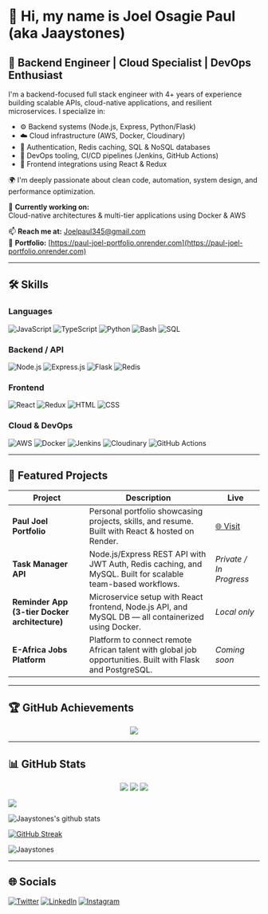 # 👋 Hi, my name is Joel Osagie Paul (aka Jaaystones)

## 🚀 Backend Engineer | Cloud Specialist | DevOps Enthusiast

I'm a backend-focused full stack engineer with 4+ years of experience building scalable APIs, cloud-native applications, and resilient microservices. I specialize in:
- ⚙️ Backend systems (Node.js, Express, Python/Flask)
- ☁️ Cloud infrastructure (AWS, Docker, Cloudinary)
- 🔐 Authentication, Redis caching, SQL & NoSQL databases
- 🧪 DevOps tooling, CI/CD pipelines (Jenkins, GitHub Actions)
- 🧰 Frontend integrations using React & Redux

🌍 I'm deeply passionate about clean code, automation, system design, and performance optimization.

🎯 **Currently working on:**  
Cloud-native architectures & multi-tier applications using Docker & AWS

📫 **Reach me at:** [Joelpaul345@gmail.com](mailto:Joelpaul345@gmail.com)  
🔗 **Portfolio:** [https://paul-joel-portfolio.onrender.com](https://paul-joel-portfolio.onrender.com)

---

## 🛠️ Skills

### Languages  
![JavaScript](https://img.shields.io/badge/JavaScript-F7DF1E?style=flat&logo=javascript&logoColor=black)
![TypeScript](https://img.shields.io/badge/TypeScript-3178C6?style=flat&logo=typescript&logoColor=white)
![Python](https://img.shields.io/badge/Python-3776AB?style=flat&logo=python&logoColor=white)
![Bash](https://img.shields.io/badge/Bash-121011?style=flat&logo=gnu-bash&logoColor=white)
![SQL](https://img.shields.io/badge/SQL-336791?style=flat&logo=postgresql&logoColor=white)

### Backend / API  
![Node.js](https://img.shields.io/badge/Node.js-339933?style=flat&logo=node.js&logoColor=white)
![Express.js](https://img.shields.io/badge/Express.js-000000?style=flat&logo=express&logoColor=white)
![Flask](https://img.shields.io/badge/Flask-000000?style=flat&logo=flask&logoColor=white)
![Redis](https://img.shields.io/badge/Redis-DC382D?style=flat&logo=redis&logoColor=white)

### Frontend  
![React](https://img.shields.io/badge/React-61DAFB?style=flat&logo=react&logoColor=black)
![Redux](https://img.shields.io/badge/Redux-764ABC?style=flat&logo=redux&logoColor=white)
![HTML](https://img.shields.io/badge/HTML-E34F26?style=flat&logo=html5&logoColor=white)
![CSS](https://img.shields.io/badge/CSS-1572B6?style=flat&logo=css3&logoColor=white)

### Cloud & DevOps  
![AWS](https://img.shields.io/badge/AWS-232F3E?style=flat&logo=amazon-aws&logoColor=white)
![Docker](https://img.shields.io/badge/Docker-2496ED?style=flat&logo=docker&logoColor=white)
![Jenkins](https://img.shields.io/badge/Jenkins-D24939?style=flat&logo=jenkins&logoColor=white)
![Cloudinary](https://img.shields.io/badge/Cloudinary-3448C5?style=flat&logo=cloudinary&logoColor=white)
![GitHub Actions](https://img.shields.io/badge/GitHub_Actions-2088FF?style=flat&logo=github-actions&logoColor=white)

---

## 🚀 Featured Projects

| Project | Description | Live |
|--------|-------------|------|
| **Paul Joel Portfolio** | Personal portfolio showcasing projects, skills, and resume. Built with React & hosted on Render. | [🌐 Visit](https://paul-joel-portfolio.onrender.com) |
| **Task Manager API** | Node.js/Express REST API with JWT Auth, Redis caching, and MySQL. Built for scalable team-based workflows. | *Private / In Progress* |
| **Reminder App (3-tier Docker architecture)** | Microservice setup with React frontend, Node.js API, and MySQL DB — all containerized using Docker. | *Local only* |
| **E-Africa Jobs Platform** | Platform to connect remote African talent with global job opportunities. Built with Flask and PostgreSQL. | *Coming soon* |

---

## 🏆 GitHub Achievements

<p align="center">
  <img src="https://github-profile-trophy.vercel.app/?username=Jaaystones&theme=algolia&row=1&margin-w=10&no-bg=true" />
</p>

---

## 📊 GitHub Stats

<p align="center">
  <img src="https://github-readme-stats.vercel.app/api?username=Jaaystones&show_icons=true&theme=tokyonight&count_private=true&hide=contribs" />
  <img src="https://github-readme-stats.vercel.app/api/top-langs/?username=Jaaystones&layout=compact&theme=tokyonight" />
  <img src="http://github-readme-streak-stats.herokuapp.com?user=Jaaystones&theme=tokyonight&mode=weekly" />
</p>

<p><img align="center" src="https://github-readme-stats.vercel.app/api/top-langs/?username=Jaaystones&layout=compact&theme=dark&hide_border=false" /></p>
<p><img align="center" src="https://github-readme-stats.vercel.app/api?username=Jaaystones&show_icons=true&include_all_commits=true&count_private=true&layout=compact&theme=dark&hide_border=false&border_radius=2&hide=contribs" alt="Jaaystones's github stats" /></p>

[![GitHub Streak](http://github-readme-streak-stats.herokuapp.com?user=Jaaystones&theme=blood-dark&date_format=M%20j%5B%2C%20Y%5D&mode=weekly)](https://git.io/streak-stats)

<img src="https://github-profile-summary-cards.vercel.app/api/cards/profile-details?username=Jaaystones&theme=radical" alt="Jaaystones">

---

## 🌐 Socials

<p>
  <a href="https://twitter.com/Jaaystones" target="_blank"><img alt="Twitter" src="https://img.shields.io/badge/Twitter-1DA1F2?style=flat&logo=twitter&logoColor=white" /></a>
  <a href="https://www.linkedin.com/in/paul-joel-872748127" target="_blank"><img alt="LinkedIn" src="https://img.shields.io/badge/LinkedIn-0077B5?style=flat&logo=linkedin&logoColor=white" /></a>
  <a href="https://instagram.com/jaaystones?igshid=NDk5N2NlZjQ=" target="_blank"><img alt="Instagram" src="https://img.shields.io/badge/Instagram-E4405F?style=flat&logo=instagram&logoColor=white" /></a>
</p>
